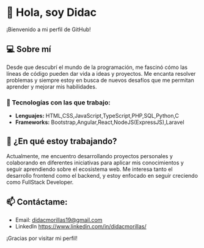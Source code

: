 # 👋 Hola, soy Didac

¡Bienvenido a mi perfil de GitHub! 

## 💻 Sobre mí
Desde que descubrí el mundo de la programación, me fascinó cómo las líneas de código pueden dar vida a ideas y proyectos. 
Me encanta resolver problemas y siempre estoy en busca de nuevos desafíos que me permitan aprender y mejorar mis habilidades.

### 🚀 Tecnologías con las que trabajo:
- **Lenguajes:** HTML,CSS,JavaScript,TypeScript,PHP,SQL,Python,C
- **Frameworks:** Bootstrap,Angular,React,NodeJS(ExpressJS),Laravel

## 🌱 ¿En qué estoy trabajando?
Actualmente, me encuentro desarrollando proyectos personales y colaborando en diferentes iniciativas para aplicar mis conocimientos y seguir aprendiendo sobre el ecosistema web. 
Me interesa tanto el desarrollo frontend como el backend, y estoy enfocado en seguir creciendo como FullStack Developer.

## 📫 Contáctame:
- Email: didacmorillas19@gmail.com
- LinkedIn https://www.linkedin.com/in/didacmorillas/

¡Gracias por visitar mi perfil!

